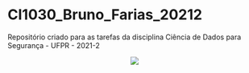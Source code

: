 # CI1030_Bruno_Farias_20212
Repositório criado para as tarefas da disciplina Ciência de Dados para Segurança - UFPR - 2021-2

<p align="center">
<img src="http://img.shields.io/static/v1?label=STATUS&message=EM%20DESENVOLVIMENTO&color=GREEN&style=for-the-badge"/>
</p>
